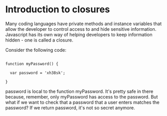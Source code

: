 # Introduction to closures

Many coding languages have private methods and instance variables that allow the developer to control access to and hide sensitive information. Javascript has its own way of helping developers to keep information hidden - one is called a closure.

Consider the following code:

```{r}

function myPassword() {

  var password = 'xh38sk';
 
}

```
password is local to the function myPassword. It's pretty safe in there because, remember, only myPassword has access to the password. But what if we want to check that a password that a user enters matches the password? If we return password, it's not so secret anymore.